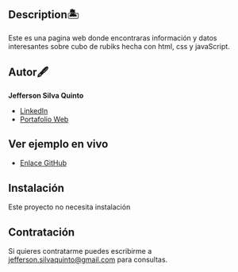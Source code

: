 ## Description🏝
Este es una pagina web donde encontraras información y datos interesantes sobre cubo de rubiks hecha con html, css y javaScript.

## Autor🖋
**Jefferson Silva Quinto**

* [LinkedIn](https://www.linkedin.com/in/sqdeveloper/)
* [Portafolio Web](https://sqdeveloper.github.io/Portfolio/)

## Ver ejemplo en vivo
* [Enlace GitHub](https://sqdeveloper.github.io/cubePage/)

## Instalación
Este proyecto no necesita instalación

## Contratación
Si quieres contratarme puedes escribirme a jefferson.silvaquinto@gmail.com para consultas.
